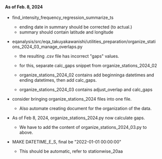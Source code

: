 #### As of Feb. 8, 2024
* find_intensity_frequency_regression_summarize_ts
  * ending date in summary should be corrected (to actual.)
  * summary should contain latitude and longitude


* eqanalysis/src/eqa_takuyakawanishi/utilities_preparation/organize_stations_2024_03_manage_overlaps.py
  * the resulting .csv file has incorrect "gaps" values.
  
  * for this, separate calc_gaps snippet from organize_stations_2024_02
  * organize_stations_2024_02 contains add beginninga datetimes and ending datetimes, then add calc_gaps.
  * organize_stations_2024_03 contains adjust_overlap and calc_gaps

* consider bringing organize_stations_2024 files into one file.
  * Also automate creating document for the organization of the data.


* As of Feb 8, 2024, organize_stations_2024.py now calculate gaps.
  * We have to add the content of organize_stations_2024_03.py to above.

* MAKE DATETIME_E_S, final be "2022-01-01 00:00:00"
  * This should be automatic, refer to stationwise_20aa 
  